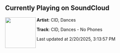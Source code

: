 ## Currently Playing on SoundCloud

[<img align="left" width="100" src="https://i1.sndcdn.com/artworks-NUlQYzQEpWsHppYe-gDlcLQ-t500x500.jpg">](https://soundcloud.com/toolroom-trax/cid-dances-no-phones)

**Artist**: CID, Dances 

**Track**: CID, Dances - No Phones

Last updated at 2/20/2025, 3:13:57 PM
